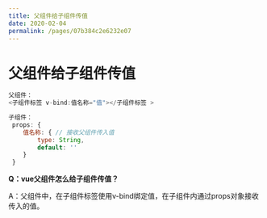 ```yaml
---
title: 父组件给子组件传值
date: 2020-02-04
permalink: /pages/07b384c2e6232e07
---
```

# 父组件给子组件传值



```js
父组件：
<子组件标签 v-bind:值名称="值"></子组件标签 >

子组件：
 props: {
    值名称: { // 接收父组件传入值
        type: String,
        default: ''
    }
 }
```



**Q：vue父组件怎么给子组件传值？**

A：父组件中，在子组件标签使用v-bind绑定值，在子组件内通过props对象接收传入的值。

